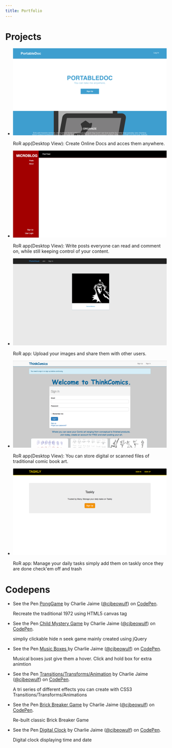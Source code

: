 ```yaml
---
title: Portfolio
---
```

<div id="projects-container">
    <h1 class="container-title">Projects</h1>
    <ul id="hosted-projects">
        <li>
            <a href="https://portabledoc.herokuapp.com"><img class="imgs" src="img/PortableDoc.png"></a>
            <div class="description-container">
                <p class="description">RoR app(Desktop View): Create Online Docs and acces them anywhere.</p>
            </div>
        </li>
        <li>
            <a href="https://microoblog.herokuapp.com"><img src="img/Microblog.png"></a>
            <div class="description-container">
                <p class="description">RoR app(Desktop View): Write posts everyone can read and comment on, while still keeping control of your content.</p>
            </div>
        </li>
        <li>
            <a href="https://photoclouds.herokuapp.com"><img src="img/photocloud.png"></a>
            <div class="description-container">
                <p class="description">RoR app: Upload your images and share them with other users. </p>
            </div>
        </li>
        <li>
            <a href="https://thinkcomics.herokuapp.com"><img class="imgs" src="img/ThinkComics.png"></a>
            <div class="description-container">
                <p class="description">RoR app(Desktop View): You can store digital or scanned files of traditional comic book art.</p>
            </div>
        </li>
        <li>
            <a href="https://tasklly.herokuapp.com"><img src="img/Taskly.png"></a>
            <div class="description-container">
                <p class="description">RoR app: Manage your daily tasks simply add them on taskly once they are done check'em off and trash</p>
            </div>
        </li>
        <!-- <li>
            <a href="#"><img src="#"></a>
            <div class="description-container">
                <p class="description"></p>
            </div>
        </li>
        <li>
            <a href="#"><img src="#"></a>
            <div class="description-container">
                <p class="description"></p>
            </div>
        </li>
        <li>
            <a href="#"><img src="#"></a>
            <div class="description-container">
                <p class="description"></p>
            </div>
        </li> -->
    </ul>
</div>

<div id="codepens-container">
    <h1 class="container-title">Codepens</h1>
    <ul id="codepen-embeds">
        <li>
            <!-- pongGame -->
            <p data-height="353" data-theme-id="light" data-slug-hash="VjjzaO" data-default-tab="result" data-user="cjbeowulf" data-embed-version="2" data-preview="true" class="codepen">See the Pen <a href="http://codepen.io/cjbeowulf/pen/VjjzaO/">PongGame</a> by Charlie Jaime (<a href="http://codepen.io/cjbeowulf">@cjbeowulf</a>) on <a href="http://codepen.io">CodePen</a>.</p>
            <script async id='pong' src="//assets.codepen.io/assets/embed/ei.js"></script>
            <div class="description-container">
                <p class="description">Recreate the traditional 1972 using HTML5 canvas tag</p>
            </div>
        </li>
        <li>
            <!-- mysteryGame -->
            <p data-height="353" data-theme-id="light" data-slug-hash="ECkve" data-default-tab="result" data-user="cjbeowulf" data-embed-version="2" data-preview="true" class="codepen">See the Pen <a href="http://codepen.io/cjbeowulf/pen/ECkve/">Child Mystery Game</a> by Charlie Jaime (<a href="http://codepen.io/cjbeowulf">@cjbeowulf</a>) on <a href="http://codepen.io">CodePen</a>.</p>
            <script async src="//assets.codepen.io/assets/embed/ei.js"></script>
            <div class="description-container">
                <p class="description">simpliy clickable hide n seek game mainly created using jQuery</p>
            </div>   
        </li>
        <li>
            <!-- musicBoxes -->
            <p data-height="353" data-theme-id="light" data-slug-hash="bprpGr" data-default-tab="result" data-user="cjbeowulf" data-embed-version="2" data-preview="true" class="codepen">See the Pen <a href="http://codepen.io/cjbeowulf/pen/bprpGr/">Music Boxes </a> by Charlie Jaime (<a href="http://codepen.io/cjbeowulf">@cjbeowulf</a>) on <a href="http://codepen.io">CodePen</a>.</p>
            <script async src="//assets.codepen.io/assets/embed/ei.js"></script>
            <div class="description-container">
                <p class="description">Musical boxes just give them a hover. Click and hold box for extra animtion</p>
            </div>
        </li>
        <li>
            <!-- cssAnimations -->
            <p data-height="353" data-theme-id="light" data-slug-hash="dxFGt" data-default-tab="result" data-user="cjbeowulf" data-embed-version="2" data-preview="true" class="codepen">See the Pen <a href="http://codepen.io/cjbeowulf/pen/dxFGt/">Transitions/Transforms/Animation</a> by Charlie Jaime (<a href="http://codepen.io/cjbeowulf">@cjbeowulf</a>) on <a href="http://codepen.io">CodePen</a>.</p>
            <script async src="//assets.codepen.io/assets/embed/ei.js"></script>
            <div class="description-container">
                <p class="description">A tri series of different effects you can create with CSS3 Transitions/Transforms/Animations</p>
            </div>
        </li>
        <li>
            <p data-height="353" data-theme-id="0" data-slug-hash="BzPyrv" data-default-tab="result" data-user="cjbeowulf" data-embed-version="2" data-preview="true" class="codepen">See the Pen <a href="http://codepen.io/cjbeowulf/pen/BzPyrv/">Brick Breaker Game</a> by Charlie Jaime (<a href="http://codepen.io/cjbeowulf">@cjbeowulf</a>) on <a href="http://codepen.io">CodePen</a>.</p>
<script async src="//assets.codepen.io/assets/embed/ei.js"></script>
            <div class="description-container">
                <p class="description">Re-built classic Brick Breaker Game</p>
            </div>
        </li>
        <li>
            <p data-height="353" data-theme-id="light" data-slug-hash="gPOrdv" data-default-tab="result" data-user="cjbeowulf" data-embed-version="2" data-preview="true" class="codepen">See the Pen <a href="http://codepen.io/cjbeowulf/pen/gPOrdv/">Digital Clock</a> by Charlie Jaime (<a href="http://codepen.io/cjbeowulf">@cjbeowulf</a>) on <a href="http://codepen.io">CodePen</a>.</p>
            <script async src="//assets.codepen.io/assets/embed/ei.js"></script>
            <div class="description-container">
                <p class="description">Digital clock displaying time and date</p>
            </div>
        </li>
    </ul>
</div>
